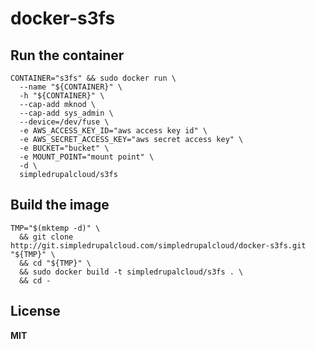 # docker-s3fs

## Run the container

    CONTAINER="s3fs" && sudo docker run \
      --name "${CONTAINER}" \
      -h "${CONTAINER}" \
      --cap-add mknod \
      --cap-add sys_admin \
      --device=/dev/fuse \
      -e AWS_ACCESS_KEY_ID="aws access key id" \
      -e AWS_SECRET_ACCESS_KEY="aws secret access key" \
      -e BUCKET="bucket" \
      -e MOUNT_POINT="mount point" \
      -d \
      simpledrupalcloud/s3fs

## Build the image

    TMP="$(mktemp -d)" \
      && git clone http://git.simpledrupalcloud.com/simpledrupalcloud/docker-s3fs.git "${TMP}" \
      && cd "${TMP}" \
      && sudo docker build -t simpledrupalcloud/s3fs . \
      && cd -

## License

**MIT**
